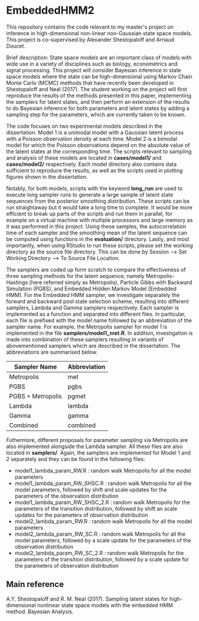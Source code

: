 # EmbeddedHMM2

This repository contains the code relevant to my master's project on inference in high-dimensional non-linear non-Gaussian state space models. This project is co-supervised by Alexander Shestopaloff and Arnaud Doucet.

Brief description: State space models are an important class of models with wide use in a variety of disciplines such as biology, econometrics and signal processing. This project will consider Bayesian inference in state space models where the state can be high-dimensional using Markov Chain Monte Carlo (MCMC) methods that have recently been developed in Shestopaloff and Neal (2017). The student working on the project will first reproduce the results of the methods presented in this paper, implementing the samplers for latent states, and then perform an extension of the results to do Bayesian inference for both parameters and latent states by adding a sampling step for the parameters, which are currently taken to be known.

The code focuses on two experimental models described in the dissertation. Model 1 is a unimodal model with a Gaussian latent process with a Poisson observation density at each time. Model 2 is a bimodal model for which the Poisson observations depend on the absolute value of the latent states at the corresponding time. The scripts relevant to sampling and analysis of these models are located in **cases/model1/** and **cases/model2/** respectively. Each model directory also contains data sufficient to reproduce the results, as well as the scripts used in plotting figures shown in the dissertation. 

Notably, for both models, scripts with the keyword **long_run** are used to execute long sampler runs to generate a large sample of latent state sequences from the posterior smoothing distribution. These scripts can be run straightaway but it would take a long time to complete. It would be more efficient to break up parts of the scripts and run them in parallel, for example on a virtual machine with multiple processors and large memory as it was performed in this project. Using these samples, the autocorrelation time of each sampler and the smoothing mean of the latent sequence can be computed using functions in the **evaluation/** directory. Lastly, and most importantly, when using RStudio to run these scripts, please set the working directory as the source file directory. This can be done by Session --> Set Working Directory --> To Source File Location. 

The samplers are coded up form scratch to compare the effectiveness of three sampling methods for the latent sequence, namely Metropolis-Hastings (here referred simply as Metropolis), Particle Gibbs with Backward Simulation (PGBS), and Embedded Hidden Markov Model (Embedded HMM). For the Embedded HMM sampler, we investigate separately the forward and backward pool state selection scheme, resulting into different samplers, Lambda and Gamma samplers respectively. Each sampler is implemented as a function and separated into different files. In particular, each file is prefixed with the model name followed by an abbreviation of the sampler name. For example, the Metropolis sampler for model 1 is implemented in the file **samplers/model1_met.R**. In addition, investigation is made into combination of these samplers resulting in variants of abovementioned samplers which are described in the dissertation. The abbreviations are summarised below. 

| Sampler Name | Abbreviation |
| ------------- | ------------- |
| Metropolis  | met  |
| PGBS  | pgbs  |
| PGBS + Metropolis| pgmet |
| Lambda | lambda |
| Gamma | gamma |
| Combined | combined |

Futhermore, different proposals for parameter sampling via Metropolis are also implemented alongside the Lambda sampler. All these files are also located in **samplers/**. Again, the samplers are implemented for Model 1 and 2 separately and they can be found in the following files: 
* model1_lambda_param_RW.R : random walk Metropolis for all the model parameters 
* model1_lambda_param_RW_SHSC.R : random walk Metropolis for all the model parameters, followed by shift and scale updates for the parameters of the observation distribution
* model1_lambda_param_RW_SHSC_2.R : random walk Metropolis for the parameters of the transition distribution, followed by shift an scale updates for the parameters of observation distribution
* model2_lambda_param_RW.R : random walk Metropolis for all the model parameters 
* model2_lambda_param_RW_SC.R : random walk Metropolis for all the model parameters, followed by a scale update for the parameters of the observation distribution
* model2_lambda_param_RW_SC_2.R : random walk Metropolis for the parameters of the transition distribution, followed by a scale update for the parameters of observation distribution

## Main reference 
A.Y. Shestopaloff and R. M. Neal (2017). Sampling latent states for high-dimensional nonlinear state space models with the embedded HMM method. Bayesian Analysis.
